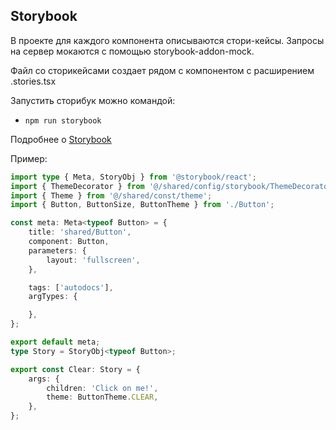 ## Storybook

В проекте для каждого компонента описываются стори-кейсы.
Запросы на сервер мокаются с помощью storybook-addon-mock.

Файл со сторикейсами создает рядом с компонентом с расширением .stories.tsx

Запустить сторибук можно командой:

- `npm run storybook`

Подробнее о [Storybook](/docs/storybook.md)

Пример:

```typescript jsx
import type { Meta, StoryObj } from '@storybook/react';
import { ThemeDecorator } from '@/shared/config/storybook/ThemeDecorator/ThemeDecorator';
import { Theme } from '@/shared/const/theme';
import { Button, ButtonSize, ButtonTheme } from './Button';

const meta: Meta<typeof Button> = {
    title: 'shared/Button',
    component: Button,
    parameters: {
        layout: 'fullscreen',
    },

    tags: ['autodocs'],
    argTypes: {

    },
};

export default meta;
type Story = StoryObj<typeof Button>;

export const Clear: Story = {
    args: {
        children: 'Click on me!',
        theme: ButtonTheme.CLEAR,
    },
};
